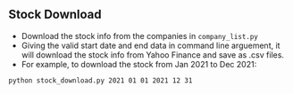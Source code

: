 ## Stock Download
- Download the stock info from the companies in ```company_list.py``` 
- Giving the valid start date and end data in command line arguement, it will download the stock info from Yahoo Finance and save as .csv files.
- For example, to download the stock from Jan 2021 to Dec 2021:
```
python stock_download.py 2021 01 01 2021 12 31
```